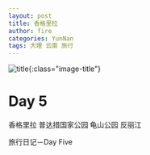 ```yaml
---
layout: post
title: 香格里拉
author: fire
categories: YunNan 
tags: 大理 云南 旅行
---
```


![title](https://image.sideproject.cn/titlex/titlex_110.jpg){:class="image-title"}

Day 5
===


香格里拉
普达措国家公园
龟山公园
反丽江

 旅行日记－Day Five 
